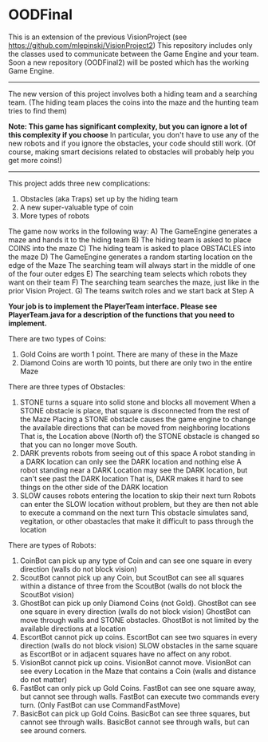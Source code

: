 # OODFinal

This is an extension of the previous VisionProject (see https://github.com/mlepinski/VisionProject2)
This repository includes only the classes used to communicate between the Game Engine and your team. 
Soon a new repository (OODFinal2) will be posted which has the working Game Engine.

**********

The new version of this project involves both a hiding team and a searching team.
(The hiding team places the coins into the maze and the hunting team tries to find them)

**Note: This game has significant complexity, but you can ignore a lot of this complexity if you choose**
In particular, you don't have to use any of the new robots and if you ignore the obstacles, your code should still work. 
(Of course, making smart decisions related to obstacles will probably help you get more coins!)

**********

This project adds three new complications:
1) Obstacles (aka Traps) set up by the hiding team
2) A new super-valuable type of coin
3) More types of robots

The game now works in the following way:
A) The GameEngine generates a maze and hands it to the hiding team
B) The hiding team is asked to place COINS into the maze
C) The hiding team is asked to place OBSTACLES into the maze
D) The GameEngine generates a random starting location on the edge of the Maze
   The searching team will always start in the middle of one of the four outer edges
E) The searching team selects which robots they want on their team
F) The searching team searches the maze, just like in the prior Vision Project. 
G) The teams switch roles and we start back at Step A

**Your job is to implement the PlayerTeam interface. 
Please see PlayerTeam.java for a description of the functions that you need to implement.**

There are two types of Coins:
1) Gold Coins are worth 1 point. There are many of these in the Maze
2) Diamond Coins are worth 10 points, but there are only two in the entire Maze

There are three types of Obstacles:
1) STONE turns a square into solid stone and blocks all movement
   When a STONE obstacle is place, that square is disconnected from the rest of the Maze
   Placing a STONE obstacle causes the game engine to change the available directions that can be moved from neighboring locations
   That is, the Location above (North of) the STONE obstacle is changed so that you can no longer move South.
2) DARK prevents robots from seeing out of this space
   A robot standing in a DARK location can only see the DARK location and nothing else
   A robot standing near a DARK Location may see the DARK location, but can't see past the DARK location
   That is, DAKR makes it hard to see things on the other side of the DARK location
3) SLOW causes robots entering the location to skip their next turn
   Robots can enter the SLOW location without problem, but they are then not able to execute a command on the next turn
   This obstacle simulates sand, vegitation, or other obastacles that make it difficult to pass through the location
   
There are types of Robots: 
1) CoinBot can pick up any type of Coin and can see one square in every direction (walls do not block vision)
2) ScoutBot cannot pick up any Coin, but ScoutBot can see all squares within a distance of three from the ScoutBot
   (walls do not block the ScoutBot vision)
3) GhostBot can pick up only Diamond Coins (not Gold). GhostBot can see one square in every direction (walls do not block vision)
   GhostBot can move through walls and STONE obstacles. GhostBot is not limited by the available directions at a location
4) EscortBot cannot pick up coins. EscortBot can see two squares in every direction (walls do not block vision)
   SLOW obstacles in the same square as EscortBot or in adjacent squares have no affect on any robot.
5) VisionBot cannot pick up coins. VisionBot cannot move. 
   VisionBot can see every Location in the Maze that contains a Coin (walls and distance do not matter)
6) FastBot can only pick up Gold Coins. FastBot can see one square away, but cannot see through walls.
   FastBot can execute two commands every turn. (Only FastBot can use CommandFastMove)
7) BasicBot can pick up Gold Coins. BasicBot can see three squares, but cannot see through walls. 
   BasicBot cannot see through walls, but can see around corners.
 


